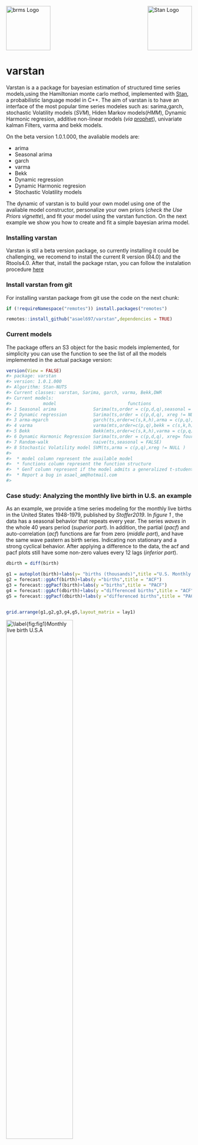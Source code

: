<img src="man/figures/varstan.png" width = 120 alt="brms Logo"/>[<img src="https://raw.githubusercontent.com/stan-dev/logos/master/logo_tm.png" align="right" width=120 alt="Stan Logo"/>](http://mc-stan.org)

**varstan**
===========

Varstan is a a package for bayesian estimation of structured time series
models,using the Hamiltonian monte carlo method, implemented with
[Stan](http://mc-stan.org/), a probabilistic language model in C++. The
aim of varstan is to have an interface of the most popular time series
modeles such as: sarima,garch, stochastic Volatility models (*SVM*),
Hiden Markov models(*HMM*), Dynamic Harmonic regresion, additive
non-linear models (*via*
[prophet](https://github.com/facebook/prophet)), univariate kalman
Filters, varma and bekk models.

On the beta version 1.0.1.000, the avaliable models are:

-   arima
-   Seasonal arima
-   garch
-   varma
-   Bekk
-   Dynamic regression
-   Dynamic Harmonic regresion
-   Stochastic Volatility models

The dynamic of varstan is to build your own model using one of the
avaliable model constructor, personalize your own priors (*check the Use
Priors vignette*), and fit your model using the varstan function. On the
next example we show you how to create and fit a simple bayesian arima
model.

### Installing varstan

Varstan is stil a beta version package, so currently installing it could be challenging, we recomend to install the current R version (R4.0) and the Rtools4.0. After that, install the package rstan, you can follow the instalation procedure [here](https://github.com/stan-dev/rstan/wiki/RStan-Getting-Started)

### Install varstan from git

For installing varstan package from git use the code on the next chunk:

``` r
if (!requireNamespace("remotes")) install.packages("remotes")

remotes::install_github("asael697/varstan",dependencies = TRUE)
```

### Current models

The package offers an S3 object for the basic models implemented, for
simplicity you can use the function to see the list of all the models
implemented in the actual package version:

``` r
version(View = FALSE)
#> package: varstan 
#> version: 1.0.1.000 
#> Algorithm: Stan-NUTS 
#> Current classes: varstan, Sarima, garch, varma, Bekk,DWR 
#> Current models: 
#>            model                           functions                               GenT
#> 1 Seasonal arima              Sarima(ts,order = c(p,d,q),seasonal = c(P,D,Q))      FALSE
#> 2 Dynamic regression          Sarima(ts,order = c(p,d,q), xreg != NULL)            FALSE
#> 3 arma-mgarch                 garch(ts,order=c(s,k,h),arma = c(p,q),xreg != NULL)  TRUE
#> 4 varma                       varma(mts,order=c(p,q),bekk = c(s,k,h) )             TRUE
#> 5 Bekk                        Bekk(mts,order=c(s,k,h),varma = c(p,q) )             TRUE
#> 6 Dynamic Harmonic Regression Sarima(ts,order = c(p,d,q), xreg= fourier(ts,K) )    FALSE
#> 7 Random-walk                 naive(ts,seasonal = FALSE)                           FALSE
#> 8 Stochastic Volatility model SVM(ts,arma = c(p,q),xreg != NULL )                  FALSE
#> 
#>  * model column represent the available model 
#>  * functions column represent the function structure 
#>  * GenT column represent if the model admits a generalized t-student distribution 
#>  * Report a bug in asael_am@hotmail.com 
#> 
```

### Case study: Analyzing the monthly live birth in U.S. an example

As an example, we provide a time series modeling for the monthly live
births in the United States 1948-1979, published by *Stoffer2019*. In
*figure 1* , the data has a seasonal behavior that repeats every year.
The series *waves* in the whole 40 years period (*superior part*). In
addition, the partial (*pacf*) and auto-correlation (*acf*) functions
are far from zero (*middle part*), and have the same wave pastern as
birth series. Indicating non stationary and a strong cyclical behavior.
After applying a difference to the data, the acf and pacf plots still
have some non-zero values every 12 lags (*inferior part*).

``` r
dbirth = diff(birth)

g1 = autoplot(birth)+labs(y= "births (thousands)",title ="U.S. Monthly live births")
g2 = forecast::ggAcf(birth)+labs(y ="births",title = "ACF")
g3 = forecast::ggPacf(birth)+labs(y ="births",title = "PACF")
g4 = forecast::ggAcf(dbirth)+labs(y ="differenced births",title = "ACF")
g5 = forecast::ggPacf(dbirth)+labs(y ="differenced births",title = "PACF")


grid.arrange(g1,g2,g3,g4,g5,layout_matrix = lay1)
```

<img src="man/figures/fig1-1.png" alt="\label{fig:fig1}Monthly live birth U.S.A" width="60%" />
<p class="caption">
Monthly live birth U.S.A
</p>

``` r
rm(g1,g2,g3,g4,g5,dbirth)
```

For start, a seasonal ARIMA model could give a good fit to the data,
following *Tsay2010* recommendations for order selection using the
auto-correlation functions, we define p = 1, d = 1, q = 1 and for the
seasonal part P=1, D = 1 and Q = 1. The model is defined in *varstan* as
follows

``` r
model1 = Sarima(birth,order = c(1,1,1),seasonal = c(1,1,1))
model1
#> 
#> y ~ Sarima(1,1,1)(1,1,1)[12] 
#> 373 observations and 1 dimension 
#> Differences: 1 seasonal Differences: 1 
#> Current observations: 360 
#>  
#> Priors: 
#>  Intercept:
#> mu0 ~ t (loc = 0 ,scl = 2.5 ,df = 6 )
#> 
#>  Scale Parameter: 
#> sigma0 ~ half_t (loc = 0 ,scl = 1 ,df = 7 )
#> 
#> ar[ 1 ] ~ normal (mu =  0 , sd =  0.5 ) 
#> ma[ 1 ] ~ normal (mu =  0 , sd =  0.5 ) 
#> 
#>  Seasonal Parameters: 
#> sar[ 1 ] ~ normal (mu =  0 , sd =  0.5 ) 
#> sma[ 1 ] ~ normal (mu =  0 , sd =  0.5 )
```

The function *Sarima()* generates a Seasonal ARIMA model ready to be
fitted in *Stan*. As the model is printed, all the important information
is shown: the model to be fit, the total observations of the data, the
seasonal period, the current observations that can be used after
differences, and a list of priors for all the model parameters. Using
the information provided by the *acf plot* in figure 1 (*middle right*),
the partial auto-correlations are not that strong, and a normal
distribution for the auto-regressive coefficient (*ar\[1\]*) could
explore values close to 1 or -1, causing the prior to be too
informative. Instead beta distribution in \[ − 1, 1\] (*If
*θ* ∼ *b**e**t**a*(*α*, *β*) in \[0, 1\] then
*θ*<sub>1</sub> = 2(*θ* − 1) ∼ *b**e**t**a*(*α*, *β*) in \[ − 1, 1\]*)
centered at zero, could be a more proper prior. With the functions
*set\_prior()* and *get\_prior()* we automatically update and check our
changes.

``` r
model1 = set_prior(model = model1,par = "ar",dist = beta(2,2))
get_prior(model = model1,par = "ar")
#> ar[ 1 ] ~ beta (form1 =  2 , form2 =  2 )
```

Now that the model and priors are defined, what follows is to fit the
model using the *varstan()* function. We simulate 1 chain, of 2,000
iterations and warm-up of the first 1,000 chain's values.

``` r
sfit1 = varstan(model1,chains = 1)
```

All fitted models are *varstan* objects, these are S3 classes with the
*stanfit* results provided by the *rstan* package, and other useful
elements that make the modeling process easier. After fitting our model
we can make a visual diagnostic of our parameters, check residuals and
fitted values using the plot method. On *figure 2* trace and posterior
density plots are illustrated for all the model parameters.

``` r
plot(sfit1,par = "parameter")
```

<img src="man/figures/fig2-1.png" width="60%" style="display: block; margin: auto;" />

In figure 2, all the chains appeared to be stationary, and the
posteriors do not seem to have multi-modal distributions, indicating
that all chains have mixed and converged. One useful way to assess
models fit, is by the residuals
(*e*<sub>*t*</sub> = *Y*<sub>*t*</sub> − *Ŷ*<sub>*t*</sub>). The package
provides the posterior sample of every residual, but checking all of
them is an exhausting task. An alternative, is checking the process
generated by the residuals posterior estimate. A white noise behavior
indicates a good model fit. The model’s residuals in figure 3, seems to
follow a random noise, the auto-correlation in *acf plots* quickly falls
to zero, indicating an acceptable model fit.

``` r
p1 = autoplot(sfit1,par = "residuals")
p2 = autoplot(sfit1)

grid.arrange(p2,p1,ncol = 1)
```

<img src="man/figures/fig3-1.png" width="60%" style="display: block; margin: auto;" />

Because of the sinusoidal pattern that birth series (*figure 1*)
presents, a dynamic Harmonic regression (*A fourier transform with arima
structure for errors*) could also assess a good fit *harima*. To declare
this model, varstan offers a similar declaration structure of *Rob2007*
**forecast** package. A harmonic regression with 4 fourier terms and
ARIMA(1,1,1) residuals is declared and fitted to the birth data.

``` r
model2 = Sarima(birth,order = c(1,1,1),xreg = fourier(birth,K = 2))
sfit2 = varstan(model = model2,chains = 1,iter = 2000,warmup = 1000)
sfit2
#> 
#> y ~ Sarima(1,1,1).reg[4] 
#> 373 observations and 1 dimension 
#> Differences: 1 seasonal Differences: 0 
#> Current observations: 372 
#>  
#>              mean     se       2.5%      97.5%       ess   Rhat
#> mu0       -0.0671 0.0068    -0.0803    -0.0539 1036.2232 0.9992
#> sigma0    10.7950 0.0132    10.7690    10.8210  921.9799 0.9999
#> phi       -0.2648 0.0018    -0.2684    -0.2612  996.2787 1.0026
#> theta     -0.6404 0.0015    -0.6433    -0.6375  980.4661 1.0036
#> breg.1   -21.5096 0.0388   -21.5857   -21.4335  908.3625 0.9990
#> breg.2     0.6407 0.0278     0.5862     0.6952  871.6876 1.0016
#> breg.3     4.8367 0.0233     4.7910     4.8825 1048.0365 1.0008
#> breg.4    -5.2850 0.0243    -5.3325    -5.2374  987.9700 1.0004
#> loglik -1415.3360 0.0694 -1415.4720 -1415.2001  971.5711 1.0002
#> 
#>  Samples were drawn using sampling(NUTS). For each parameter, ess
#>  is the effective sample size, and Rhat is the potential
#>  scale reduction factor on split chains (at convergence, Rhat = 1).
```

In this scenario both models seem to be a good choice for birth series
analysis. Even so the harmonic regression fits more parameters. It is an
obvious choice for birth's sinusoidal behavior. As an example of model
selection criteria, we compute the *bayes\_factor()* in logarithmic
scale, that compares the marginals models likelihoods, values above 6
(*in logarithmic scale*) provide good evidence for selecting the first
model. And for birth data, the seasonal arima model (*model1*) is a
better choice.

``` r
bayes_factor(x1 = sfit1,x2 = sfit2,log = TRUE)
#> Iteration: 1
#> Iteration: 2
#> Iteration: 3
#> Iteration: 4
#> Iteration: 5
#> Iteration: 6
#> Iteration: 1
#> Iteration: 2
#> Iteration: 3
#> Iteration: 4
#> Iteration: 5
#> Estimated log Bayes factor in favor of model1 over model2: 198.24703
```

Now, a comparison of our selected model (*model1 ~ Sarima(1,1,1)(1,1,1)\[12\]*) 
and the one given by the *auto.sarima()* function, for it we are gonna use a leave 
of one out cross validation *loo()*, and compare both looic with the *loo\_compare()* 
function provided by the loo package.

``` r
sfit3 = auto.sarima(birth,chains = 1,iter = 4000)
sfit3
#> 
#> y ~ Sarima(0,1,2)(1,1,1)[12] 
#> 373 observations and 1 dimension 
#> Differences: 1 seasonal Differences: 1 
#> Current observations: 360 
#>  
#>               mean     se       2.5%      97.5%      ess   Rhat
#> mu0         0.0071 0.0018     0.0035     0.0106 2132.576 1.0002
#> sigma0      7.3544 0.0061     7.3423     7.3664 1995.597 1.0002
#> theta.1    -0.3685 0.0013    -0.3711    -0.3659 1981.193 0.9996
#> theta.2    -0.1388 0.0011    -0.1409    -0.1367 1788.780 0.9999
#> sphi       -0.2570 0.0017    -0.2603    -0.2537 1810.921 1.0009
#> stheta     -0.3019 0.0019    -0.3055    -0.2982 2014.697 1.0003
#> loglik  -1231.6982 0.0402 -1231.7769 -1231.6195 2088.060 0.9995
#> 
#>  Samples were drawn using sampling(NUTS). For each parameter, ess
#>  is the effective sample size, and Rhat is the potential
#>  scale reduction factor on split chains (at convergence, Rhat = 1).
```

Different from model1, the selected one does not contemplate an
auto-regressive component, and use 2 mean average components instead.
Now lets proceed to estimate the loo for both models:

``` r
loo1 = loo(sfit1)
loo3 = loo(sfit3)

lc = loo::loo_compare(loo1,loo3)
print(lc,simplify = FALSE)
#>        elpd_diff se_diff elpd_loo se_elpd_loo p_loo   se_p_loo looic   se_looic
#> model2     0.0       0.0 -1235.5     15.4         7.4     0.8   2471.0    30.8 
#> model1    -0.1       6.4 -1235.6     15.4         7.6     0.8   2471.2    30.8
```

*loo\_compare()* prints first the best model. In this example is the one
provided by the *auto.sarima()* function, where its *looic* is 2 unit
below model1. This function is useful as starting point. But we
encourage the reader to test more complex models and priors that adjust
to the initial beliefs.

### References

For further readings and references you can check

-   Bob Carpenter, Andrew Gelman, Matthew D. Hoffman, Daniel Lee, Ben
    Goodrich, Michael Betancourt, Marcus Brubaker, Jiqiang Guo, Peter
    Li, and Allen Riddell. 2017. Stan: A probabilistic programming
    language. Journal of Statistical Software 76(1). DOI
    10.18637/jss.v076.i01

-   Stan Development Team. 2018. Stan Modeling Language Users Guide and
    Reference Manual, Version 2.18.0.
    <a href="http://mc-stan.org" class="uri">http://mc-stan.org</a>

-   Rob J Hyndman and George Athanasopoulos. Forecasting: Principles and
    practice Monash University, Australia

-   Rob J. Hyndman, Y. Khandakar, Automatic Time Series Forecasting: The
    forecast Package for R

-   R. S. Tsay. Analysis of Financial Time Series. Wiley-Interscience,
    Chicago, second edition, 2010.
